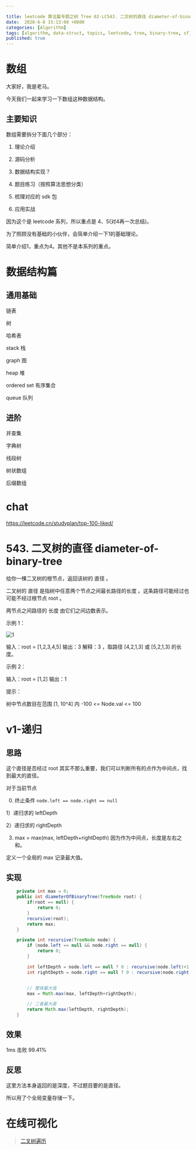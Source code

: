 ```yaml
---

title: leetcode 算法篇专题之树 Tree 02-LC543. 二叉树的直径 diameter-of-binary-tree
date:  2020-6-8 15:13:08 +0800
categories: [Algorithm]
tags: [algorithm, data-struct, topics, leetcode, tree, binary-tree, sf]
published: true
---
```



# 数组

大家好，我是老马。

今天我们一起来学习一下数组这种数据结构。

## 主要知识

数组需要拆分下面几个部分：

1. 理论介绍

2. 源码分析

3. 数据结构实现？

4. 题目练习（按照算法思想分类）

5. 梳理对应的 sdk 包

6. 应用实战

因为这个是 leetcode 系列，所以重点是 4、5(对4再一次总结)。

为了照顾没有基础的小伙伴，会简单介绍一下1的基础理论。

简单介绍1，重点为4。其他不是本系列的重点。

# 数据结构篇

## 通用基础

链表 

树

哈希表

stack 栈

graph 图

heap  堆

ordered set 有序集合

queue 队列

## 进阶

并查集

字典树

线段树

树状数组

后缀数组

# chat

https://leetcode.cn/studyplan/top-100-liked/


# 543. 二叉树的直径 diameter-of-binary-tree

给你一棵二叉树的根节点，返回该树的 直径 。

二叉树的 直径 是指树中任意两个节点之间最长路径的长度 。这条路径可能经过也可能不经过根节点 root 。

两节点之间路径的 长度 由它们之间边数表示。

示例 1：

![1](https://assets.leetcode.com/uploads/2021/03/06/diamtree.jpg)

输入：root = [1,2,3,4,5]
输出：3
解释：3 ，取路径 [4,2,1,3] 或 [5,2,1,3] 的长度。


示例 2：

输入：root = [1,2]
输出：1
 

提示：

树中节点数目在范围 [1, 10^4] 内
-100 <= Node.val <= 100

# v1-递归

## 思路

这个直径是否经过 root 其实不那么重要，我们可以判断所有的点作为中间点，找到最大的直径。

对于当前节点

0) 终止条件 `node.left == node.right == null`

1）递归求的 leftDepth

2）递归求的 rightDepth

3) max = max(max, leftDepth+rightDepth) 因为作为中间点，长度是左右之和。

定义一个全局的 max 记录最大值。


## 实现

```java
    private int max = 0;
    public int diameterOfBinaryTree(TreeNode root) {
        if(root == null) {
            return 0;
        }
        recursive(root);
        return max;
    }

    private int recursive(TreeNode node) {
        if (node.left == null && node.right == null) {
            return 0;
        }

        int leftDepth = node.left == null ? 0 : recursive(node.left)+1; // 包含自己，所以+1
        int rightDepth = node.right == null ? 0 : recursive(node.right)+1; // 包含自己，所以+1


        // 整体最大值
        max = Math.max(max, leftDepth+rightDepth);

        // 二者最大直
        return Math.max(leftDepth, rightDepth);
    }
```

## 效果

1ms 击败 99.41%

## 反思

这里方法本身返回的是深度，不过题目要的是直径。

所以用了个全局变量存储一下。


# 在线可视化

> [二叉树遍历](https://houbb.github.io/leetcode-visual/binary-tree-travel.html)

 